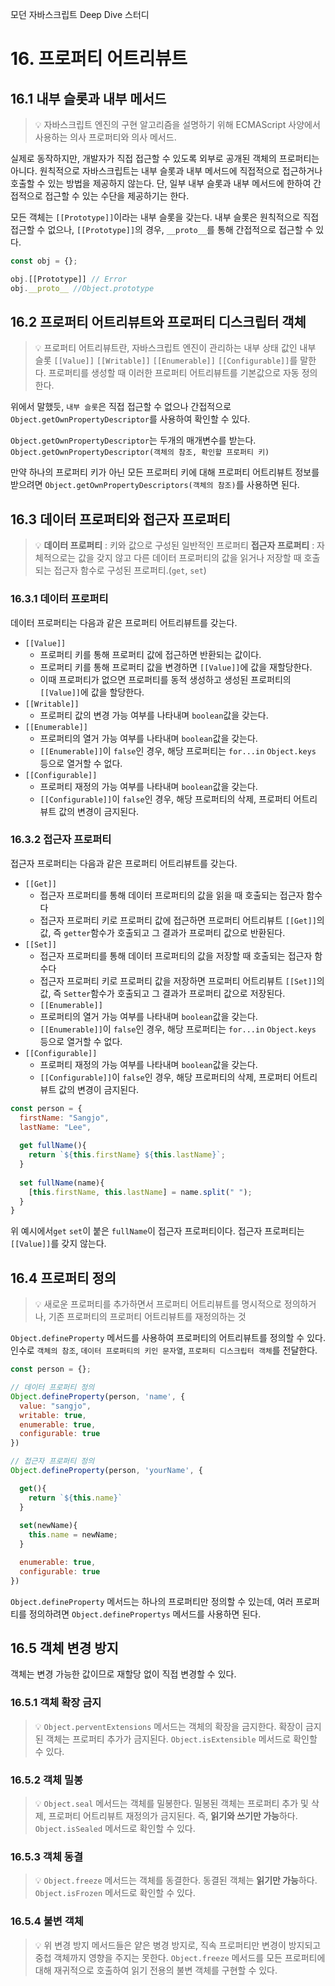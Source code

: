 모던 자바스크립트 Deep Dive 스터디

# 16. 프로퍼티 어트리뷰트

## 16.1 내부 슬롯과 내부 메서드

> 💡 자바스크립트 엔진의 구현 알고리즘을 설명하기 위해 ECMAScript 사양에서 사용하는 의사 프로퍼티와 의사 메서드.

실제로 동작하지만, 개발자가 직접 접근할 수 있도록 외부로 공개된 객체의 프로퍼티는 아니다.
원칙적으로 자바스크립트는 내부 슬롯과 내부 메서드에 직접적으로 접근하거나 호출할 수 있는 방법을 제공하지 않는다.
단, 일부 내부 슬롯과 내부 메서드에 한하여 간접적으로 접근할 수 있는 수단을 제공하기는 한다.

모든 객체는 `[[Prototype]]`이라는 내부 슬롯을 갖는다.
내부 슬롯은 원칙적으로 직접 접근할 수 없으나, `[[Prototype]]`의 경우, `__proto__`를 통해 간접적으로 접근할 수 있다.

```js
const obj = {};

obj.[[Prototype]] // Error
obj.__proto__ //Object.prototype
```

## 16.2 프로퍼티 어트리뷰트와 프로퍼티 디스크립터 객체

> 💡 프로퍼티 어트리뷰트란, 자바스크립트 엔진이 관리하는 내부 상태 값인 내부 슬롯 `[[Value]]` `[[Writable]]` `[[Enumerable]]` `[[Configurable]]`를 말한다.
프로퍼티를 생성할 때 이러한 프로퍼티 어트리뷰트를 기본값으로 자동 정의한다.

위에서 말했듯, `내부 슬롯`은 직접 접근할 수 없으나 간접적으로 `Object.getOwnPropertyDescriptor`를 사용하여 확인할 수 있다.

`Object.getOwnPropertyDescriptor`는 두개의 매개변수를 받는다.
`Object.getOwnPropertyDescriptor(객체의 참조, 확인할 프로퍼티 키)`

만약 하나의 프로퍼티 키가 아닌 모든 프로퍼티 키에 대해 프로퍼티 어트리뷰트 정보를 받으려면 `Object.getOwnPropertyDescriptors(객체의 참조)`를 사용하면 된다.

## 16.3 데이터 프로퍼티와 접근자 프로퍼티

> 💡 **데이터 프로퍼티** : 키와 값으로 구성된 일반적인 프로퍼티
**접근자 프로퍼티** : 자체적으로는 값을 갖지 않고 다른 데이터 프로퍼티의 값을 읽거나 저장할 때 호출되는 접근자 함수로 구성된 프로퍼티.(`get`, `set`)

### 16.3.1 데이터 프로퍼티

데이터 프로퍼티는 다음과 같은 프로퍼티 어트리뷰트를 갖는다.
- `[[Value]]`
  - 프로퍼티 키를 통해 프로퍼티 값에 접근하면 반환되는 값이다.
  - 프로퍼티 키를 통해 프로퍼티 값을 변경하면 `[[Value]]`에 값을 재할당한다.
  - 이때 프로퍼티가 없으면 프로퍼티를 동적 생성하고 생성된 프로퍼티의 `[[Value]]`에 값을 할당한다.
- `[[Writable]]`
  - 프로퍼티 값의 변경 가능 여부를 나타내며 `boolean`값을 갖는다.
- `[[Enumerable]]`
  - 프로퍼티의 열거 가능 여부를 나타내며 `boolean`값을 갖는다.
  - `[[Enumerable]]`이 `false`인 경우, 해당 프로퍼티는 `for...in` `Object.keys` 등으로 열거할 수 없다.
- `[[Configurable]]`
  - 프로퍼티 재정의 가능 여부를 나타내며 `boolean`값을 갖는다.
  - `[[Configurable]]`이 `false`인 경우, 해당 프로퍼티의 삭제, 프로퍼티 어트리뷰트 값의 변경이 금지된다.
  
  
### 16.3.2 접근자 프로퍼티

접근자 프로퍼티는 다음과 같은 프로퍼티 어트리뷰트를 갖는다.
- `[[Get]]`
  - 접근자 프로퍼티를 통해 데이터 프로퍼티의 값을 읽을 때 호출되는 접근자 함수다
  - 접근자 프로퍼티 키로 프로퍼티 값에 접근하면 프로퍼티 어트리뷰트 `[[Get]]`의 값, 즉 `getter`함수가 호출되고 그 결과가 프로퍼티 값으로 반환된다.
- `[[Set]]`
  - 접근자 프로퍼티를 통해 데이터 프로퍼티의 값을 저장할 때 호출되는 접근자 함수다
  - 접근자 프로퍼티 키로 프로퍼티 값을 저장하면 프로퍼티 어트리뷰트 `[[Set]]`의 값, 즉 `Setter`함수가 호출되고 그 결과가 프로퍼티 값으로 저장된다.
  - `[[Enumerable]]`
  - 프로퍼티의 열거 가능 여부를 나타내며 `boolean`값을 갖는다.
  - `[[Enumerable]]`이 `false`인 경우, 해당 프로퍼티는 `for...in` `Object.keys` 등으로 열거할 수 없다.
- `[[Configurable]]`
  - 프로퍼티 재정의 가능 여부를 나타내며 `boolean`값을 갖는다.
  - `[[Configurable]]`이 `false`인 경우, 해당 프로퍼티의 삭제, 프로퍼티 어트리뷰트 값의 변경이 금지된다.
  
```js
const person = {
  firstName: "Sangjo",
  lastName: "Lee",
  
  get fullName(){
    return `${this.firstName} ${this.lastName}`;
  }
  
  set fullName(name){
    [this.firstName, this.lastName] = name.split(" ");
  }
}
```

위 예시에서`get` `set`이 붙은 `fullName`이 접근자 프로퍼티이다.
접근자 프로퍼티는 `[[Value]]`를 갖지 않는다.

## 16.4 프로퍼티 정의
> 💡 새로운 프로퍼티를 추가하면서 프로퍼티 어트리뷰트를 명시적으로 정의하거나, 기존 프로퍼티의 프로퍼티 어트리뷰트를 재정의하는 것

`Object.defineProperty` 메서드를 사용하여 프로퍼티의 어트리뷰트를 정의할 수 있다.
인수로 `객체의 참조`, `데이터 프로퍼티의 키인 문자열`, `프로퍼티 디스크립터 객체`를 전달한다.

```js
const person = {};

// 데이터 프로퍼티 정의
Object.defineProperty(person, 'name', {
  value: "sangjo",
  writable: true,
  enumerable: true,
  configurable: true
})

// 접근자 프로퍼티 정의
Object.defineProperty(person, 'yourName', {

  get(){
    return `${this.name}`
  }
  
  set(newName){
    this.name = newName;
  }

  enumerable: true,
  configurable: true
})
```

`Object.defineProperty` 메서드는 하나의 프로퍼티만 정의할 수 있는데, 여러 프로퍼티를 정의하려면 `Object.definePropertys` 메서드를 사용하면 된다.

## 16.5 객체 변경 방지

객체는 변경 가능한 값이므로 재할당 없이 직접 변경할 수 있다.

### 16.5.1 객체 확장 금지

> 💡 `Object.perventExtensions` 메서드는 객체의 확장을 금지한다.
확장이 금지된 객체는 프로퍼티 추가가 금지된다.
`Object.isExtensible` 메서드로 확인할 수 있다.


### 16.5.2 객체 밀봉

> 💡 `Object.seal` 메서드는 객체를 밀봉한다.
밀봉된 객체는 프로퍼티 추가 및 삭제, 프로퍼티 어트리뷰트 재정의가 금지된다.
즉, **읽기와 쓰기만 가능**하다.
`Object.isSealed` 메서드로 확인할 수 있다.

### 16.5.3 객체 동결

> 💡 `Object.freeze` 메서드는 객체를 동결한다.
동결된 객체는 **읽기만 가능**하다.
`Object.isFrozen` 메서드로 확인할 수 있다.

### 16.5.4 불변 객체
> 💡 위 변경 방지 메서드들은 얕은 병경 방지로, 직속 프로퍼티만 변경이 방지되고 중첩 객체까지 영향을 주지는 못한다.
`Object.freeze` 메서드를 모든 프로퍼티에 대해 재귀적으로 호출하여 읽기 전용의 불변 객체를 구현할 수 있다.

